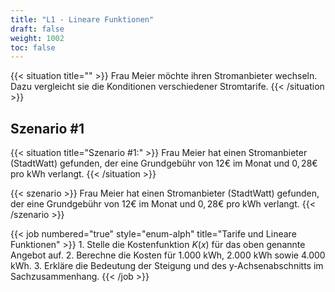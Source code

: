 ```yaml
---
title: "L1 - Lineare Funktionen"
draft: false
weight: 1002
toc: false
---
```


{{< situation title="" >}}
    Frau Meier möchte ihren Stromanbieter wechseln. Dazu vergleicht sie die Konditionen verschiedener Stromtarife.
{{< /situation >}}

## Szenario #1

{{< situation title="Szenario #1:" >}}
    Frau Meier hat einen Stromanbieter (StadtWatt) gefunden, der eine Grundgebühr von $12€$ im Monat und $0,28€$ pro kWh verlangt.
{{< /situation >}}

{{< szenario >}}
    Frau Meier hat einen Stromanbieter (StadtWatt) gefunden, der eine Grundgebühr von $12€$ im Monat und $0,28€$ pro kWh verlangt.
{{< /szenario >}}

{{< job numbered="true" style="enum-alph" title="Tarife und Lineare Funktionen" >}}
    1. Stelle die Kostenfunktion $K(x)$ für das oben genannte Angebot auf.
    2. Berechne die Kosten für 1.000 kWh, 2.000 kWh sowie 4.000 kWh.
    3. Erkläre die Bedeutung der Steigung und des y-Achsenabschnitts im Sachzusammenhang.
{{< /job >}}

